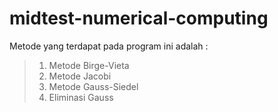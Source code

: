 # midtest-numerical-computing

Metode yang terdapat pada program ini adalah :

> 1. Metode Birge-Vieta<br>
> 2. Metode Jacobi<br>
> 3. Metode Gauss-Siedel<br>
> 4. Eliminasi Gauss<br>
